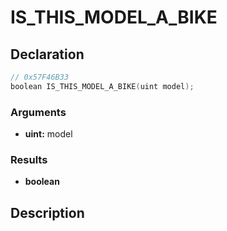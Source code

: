 # IS_THIS_MODEL_A_BIKE

## Declaration
```cpp
// 0x57F46B33
boolean IS_THIS_MODEL_A_BIKE(uint model);
```

### Arguments
- **uint:** model

### Results
- **boolean**

## Description
